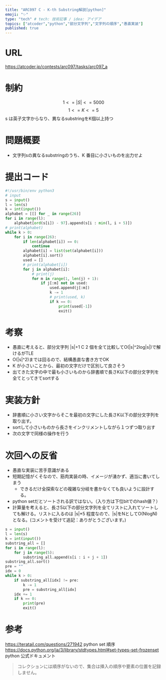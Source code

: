 ```yaml
---
title: "ARC097 C - K-th Substring解説[python]"
emoji: "✨"
type: "tech" # tech: 技術記事 / idea: アイデア
topics: ["atcoder","python","部分文字列","文字列の順序","愚直実装"]
published: true
---
```


# URL
https://atcoder.jp/contests/arc097/tasks/arc097_a
# 制約
$$ 1<= |S|<=5000 $$
$$ 1<= K<= 5$$
s は英子文字からなり、異なるsubstringをK個以上持つ

# 問題概要
- 文字列sの異なるsubstringのうち、K 番目に小さいものを出力せよ
# 提出コード
```python
#!/usr/bin/env python3
# input
s = input()
l = len(s)
k = int(input())
alphabet = [[] for _ in range(26)]
for i in range(l):
    alphabet[ord(s[i]) - 97].append(s[i : min(l, i + 5)])
# print(alphabet)
while k > 0:
    for i in range(26):
        if len(alphabet[i]) == 0:
            continue
        alphabet[i] = list(set(alphabet[i]))
        alphabet[i].sort()
        used = []
        # print(alphabet[i])
        for j in alphabet[i]:
            # print(j)
            for m in range(1, len(j) + 1):
                if j[:m] not in used:
                    used.append(j[:m])
                    k -= 1
                    # print(used, k)
                    if k == 0:
                        print(used[-1])
                        exit()


```

# 考察
- 愚直に考えると、部分文字列  |s|+1 C 2   個を全て比較してO(|s|^2log|s|)で解けるがTLE
- O(|s|^2)までは回るので、結構愚直な書き方でOK
- K が小さいことから、最初の文字だけで区別して良さそう
- 出てきた文字の中で最も小さいものから辞書順で長さK以下の部分文字列を全てとってきてsortする

# 実装方針
- 辞書順に小さい文字からそこを最初の文字にした長さK以下の部分文字列を取り出す。
- sortして小さいものから長さをインクリメントしながら１つずつ取り出す
- 次の文字で同様の操作を行う

# 次回への反省
- 愚直な実装に苦手意識がある
- 短期記憶がくそなので、筋肉実装の時、イメージが湧かず、適当に書いてしまう
  - できるだけ全探索などの複雑な分岐を書かなくても良いように設計する。
- python setだとソートされる訳ではない。（入り方は下位bitでのhash値？）
- 計算量を考えると、長さ5以下の部分文字列を全てリストに入れてソートしても解ける。リストに入るのは |s|*5 程度なので、|s|をNとしてO(NlogN) となる。(コメントを受けて追記：ありがとうございます。)

```python
s = input()
l = len(s)
k = int(input())
substring_all = []
for i in range(l):
    for j in range(5):
        substring_all.append(s[i : i + j + 1])
substring_all.sort()
pre = ""
idx = 0
while k > 0:
    if substring_all[idx] != pre:
        k -= 1
        pre = substring_all[idx]
    idx += 1
    if k == 0:
        print(pre)
        exit()

```

# 参考
https://teratail.com/questions/271942
python set 順序
https://docs.python.org/ja/3/library/stdtypes.html#set-types-set-frozenset
python 公式ドキュメント
>コレクションには順序がないので、集合は挿入の順序や要素の位置を記録しません。